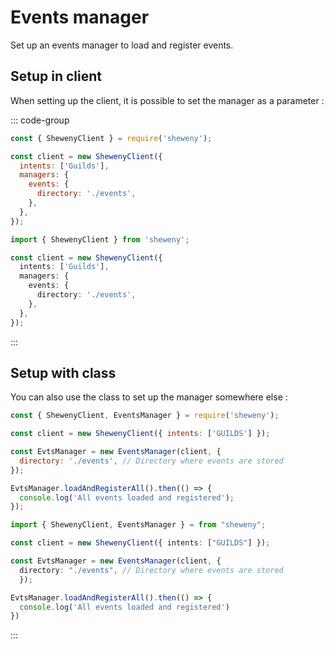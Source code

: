 # Events manager

Set up an events manager to load and register events.

## Setup in client

When setting up the client, it is possible to set the manager as a parameter :

::: code-group

```js [Javascript CJS]
const { ShewenyClient } = require('sheweny');

const client = new ShewenyClient({
  intents: ['Guilds'],
  managers: {
    events: {
      directory: './events',
    },
  },
});
```

```ts [Typescript ESM]
import { ShewenyClient } from 'sheweny';

const client = new ShewenyClient({
  intents: ['Guilds'],
  managers: {
    events: {
      directory: './events',
    },
  },
});
```

:::

## Setup with class

You can also use the class to set up the manager somewhere else :

```js [Javascript CJS]
const { ShewenyClient, EventsManager } = require('sheweny');

const client = new ShewenyClient({ intents: ['GUILDS'] });

const EvtsManager = new EventsManager(client, {
  directory: './events', // Directory where events are stored
});

EvtsManager.loadAndRegisterAll().then(() => {
  console.log('All events loaded and registered');
});
```

```ts [Typescript ESM]
import { ShewenyClient, EventsManager } = from "sheweny";

const client = new ShewenyClient({ intents: ["GUILDS"] });

const EvtsManager = new EventsManager(client, {
  directory: "./events", // Directory where events are stored
  });

EvtsManager.loadAndRegisterAll().then(() => {
  console.log('All events loaded and registered')
})
```

:::
